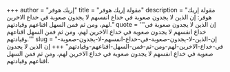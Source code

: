 +++
author = "إريك هوفر"
title = "مقولة إريك هوفر"
description = "مقولة إريك هوفر: إن الذين لا يجدون صعوبة في خداع انفسهم لا يجدون صعوبة في خداع الاخرين لهم، ومن ثم فمن السهل اقناعهم وقيادتهم."
quote = '''إن الذين لا يجدون صعوبة في خداع انفسهم لا يجدون صعوبة في خداع الاخرين لهم، ومن ثم فمن السهل اقناعهم وقيادتهم.''' 
slug = "إن-الذين-لا-يجدون-صعوبة-في-خداع-انفسهم-لا-يجدون-صعوبة-في-خداع-الاخرين-لهم-ومن-ثم-فمن-السهل-اقناعهم-وقيادتهم"
+++
إن الذين لا يجدون صعوبة في خداع انفسهم لا يجدون صعوبة في خداع الاخرين لهم، ومن ثم فمن السهل اقناعهم وقيادتهم.
